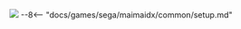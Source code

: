 <img class="header-logo" src="/img/sega/maimaidx/circle/logo.webp">
--8<-- "docs/games/sega/maimaidx/common/setup.md"